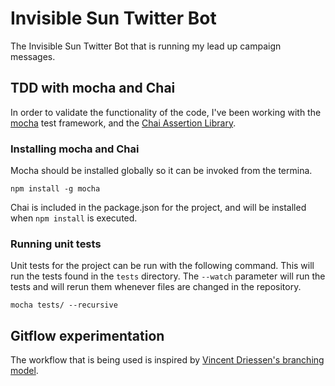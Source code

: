 # Invisible Sun Twitter Bot

The Invisible Sun Twitter Bot that is running my lead up campaign messages.

## TDD with mocha and Chai

In order to validate the functionality of the code, I've been working with the [mocha](https://mochajs.org/) test framework, and the [Chai Assertion Library](http://chaijs.com/).

### Installing mocha and Chai

Mocha should be installed globally so it can be invoked from the termina.

`npm install -g mocha`

Chai is included in the package.json for the project, and will be installed when `npm install` is executed.

### Running unit tests

Unit tests for the project can be run with the following command. This will run the tests found in the `tests` directory. The `--watch` parameter will run the tests and will rerun them whenever files are changed in the repository.

`mocha tests/ --recursive`

## Gitflow experimentation

The workflow that is being used is inspired by [Vincent Driessen's branching model](http://nvie.com/posts/a-successful-git-branching-model/).

